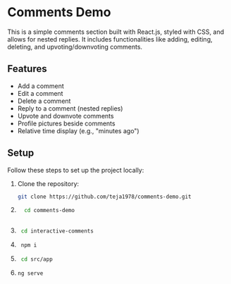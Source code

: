 # Comments Demo

This is a simple comments section built with React.js, styled with CSS, and allows for nested replies. It includes functionalities like adding, editing, deleting, and upvoting/downvoting comments.

## Features

- Add a comment
- Edit a comment
- Delete a comment
- Reply to a comment (nested replies)
- Upvote and downvote comments
- Profile pictures beside comments
- Relative time display (e.g., "minutes ago")

## Setup

Follow these steps to set up the project locally:

1. Clone the repository:

   ```bash
   git clone https://github.com/teja1978/comments-demo.git

2.  ```bash
      cd comments-demo
       
3.   ```bash
      cd interactive-comments 

4.   ```bash
      npm i

6.   ```bash
      cd src/app

8.   ```bash
     ng serve
